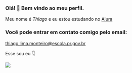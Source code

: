 ### Olá! 👋 Bem vindo ao meu perfil. 

   Meu nome é _Thiago_ e eu estou estudando no [Alura](https://www.alura.com.br)

### Você pode entrar em contato comigo pelo email: ###
thiago.lima.monteiro@escola.pr.gov.br

Esse sou eu 👇

![](https://media.tenor.com/bK0I30MqeIMAAAAj/funny-owl-funny.gif)
